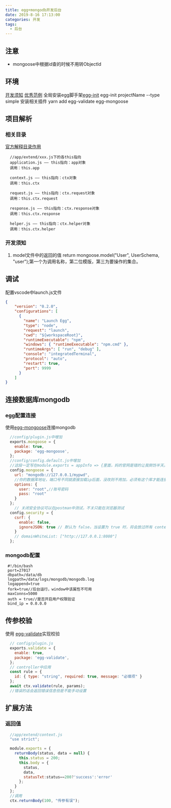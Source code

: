 ```yaml
---
title: egg+mongodb开发后台
date: 2019-8-16 17:13:00
categories: 开发
tags:
  - 后台
---
```

## 注意
- mongoose中根据id查的时候不用转ObjectId

## 环境
[开发须知](https://eggjs.org/zh-cn/tutorials/index.html)
[优秀范例](https://github.com/levinhax/Egg-API)
全局安装egg脚手架[egg-init](https://github.com/eggjs/egg-init)
egg-init projectName --type simple
安装相关插件
yarn add egg-validate egg-mongoose
## 项目解析
### 相关目录
[官方解释目录作用](https://eggjs.org/zh-cn/basics/structure.html#mobileAside)

``` 
  //app/extend/xxx.js下的各this指向
  application.js —— this指向：app对象
  调用：this.app

  context.js —— this指向：ctx对象
  调用：this.ctx

  request.js —— this指向：ctx.request对象
  调用：this.ctx.request

  response.js —— this指向：ctx.response对象
  调用：this.ctx.response

  helper.js —— this指向：ctx.helper对象
  调用：this.ctx.helper
```
### 开发须知
1. model文件中的返回的值  return mongoose.model("User", UserSchema, "user");第一个为调用名称，第二位模版，第三为要操作的集合。
## 调试
配置vscode中launch.js文件

```json
{
    "version": "0.2.0",
    "configurations": [
      {
        "name": "Launch Egg",
        "type": "node",
        "request": "launch",
        "cwd": "${workspaceRoot}",
        "runtimeExecutable": "npm",
        "windows": { "runtimeExecutable": "npm.cmd" },
        "runtimeArgs": [ "run", "debug" ],
        "console": "integratedTerminal",
        "protocol": "auto",
        "restart": true,
        "port": 9999
      }
    ]
}
```
## 连接数据库mongodb
### egg配置连接
使用[egg-mongoose](https://github.com/eggjs/egg-mongoose#readme)连接mongodb

```js
  //config/plugin.js中增加
  exports.mongoose = {
    enable: true,
    package: 'egg-mongoose',
  };
  //config/config.default.js中增加
  //这段一定写在module.exports = appInfo => {里面，妈的官网是错的让我捯饬半天。
  config.mongoose = {
    url: "mongodb://127.0.0.1/mypwd",
    //你的数据库地址，端口号不同就直接加载ip后面，没改则不用加，必须有这个库才能连接成功
    options: {
      user: "root",//账号密码
      pass: "root"
    }
  };
    // 关闭安全协议可以在postman中测试，不关只能在浏览器测试
  config.security = {
    csrf: {
      enable: false,
      ignoreJSON: true // 默认为 false，当设置为 true 时，将会放过所有 content-type 为 `application/json` 的请求
    }
    // domainWhiteList: ["http://127.0.0.1:8080"]
  };
```
### mongodb配置
```
 #!/bin/bash
 port=27017
 dbpath=/data/db
 logpath=/data/logs/mongodb/mongodb.log
 logappend=true
 fork=true//后台运行，window中该属性不可用
 maxConns=5000
 auth = true//是否开启用户权限验证
 bind_ip = 0.0.0.0
```
## 传参校验

使用 [egg-validate](https://github.com/eggjs/egg-validate#readme)实现校验
```js
  // config/plugin.js
  exports.validate = {
    enable: true,
    package: 'egg-validate',
  };
  // controller中应用
  const rule = {
    id: { type: "string", required: true, message: "必填项" }
  };
  await ctx.validate(rule, params);
  //错误的话会返回错误信息但是不能手动设置
```
## 扩展方法
### 返回值
```js
  //app/extend/context.js
  "use strict";

  module.exports = {
    returnBody(status, data = null) {
      this.status = 200;
      this.body = {
        status,
        data,
        statusTxt:status==200?'success':'error'
      };
    }
  };
  //调用
  ctx.returnBody(100, "传参有误");
```
